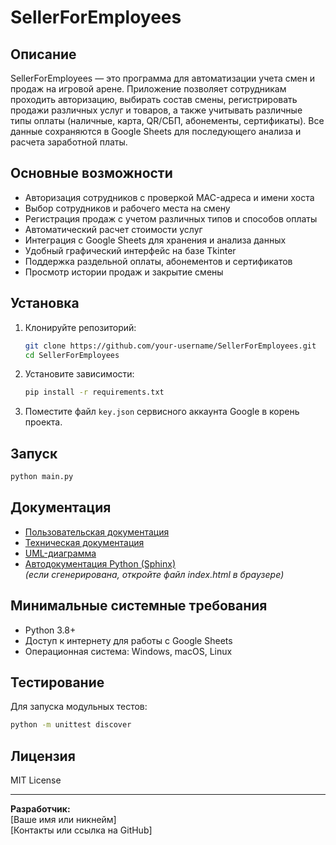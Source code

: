 # SellerForEmployees

## Описание

SellerForEmployees — это программа для автоматизации учета смен и продаж на игровой арене. Приложение позволяет сотрудникам проходить авторизацию, выбирать состав смены, регистрировать продажи различных услуг и товаров, а также учитывать различные типы оплаты (наличные, карта, QR/СБП, абонементы, сертификаты). Все данные сохраняются в Google Sheets для последующего анализа и расчета заработной платы.

## Основные возможности

- Авторизация сотрудников с проверкой MAC-адреса и имени хоста
- Выбор сотрудников и рабочего места на смену
- Регистрация продаж с учетом различных типов и способов оплаты
- Автоматический расчет стоимости услуг
- Интеграция с Google Sheets для хранения и анализа данных
- Удобный графический интерфейс на базе Tkinter
- Поддержка раздельной оплаты, абонементов и сертификатов
- Просмотр истории продаж и закрытие смены

## Установка

1. Клонируйте репозиторий:
   ```bash
   git clone https://github.com/your-username/SellerForEmployees.git
   cd SellerForEmployees
   ```
2. Установите зависимости:
   ```bash
   pip install -r requirements.txt
   ```
3. Поместите файл `key.json` сервисного аккаунта Google в корень проекта.

## Запуск

```bash
python main.py
```

## Документация

- [Пользовательская документация](docs/user_manual.md)
- [Техническая документация](docs/technical_doc.md)
- [UML-диаграмма](docs/uml_diagram.png)
- [Автодокументация Python (Sphinx)](docs/html/index.html)  
  *(если сгенерирована, откройте файл index.html в браузере)*

## Минимальные системные требования

- Python 3.8+
- Доступ к интернету для работы с Google Sheets
- Операционная система: Windows, macOS, Linux

## Тестирование

Для запуска модульных тестов:
```bash
python -m unittest discover
```

## Лицензия

MIT License

---

**Разработчик:**  
[Ваше имя или никнейм]  
[Контакты или ссылка на GitHub]

